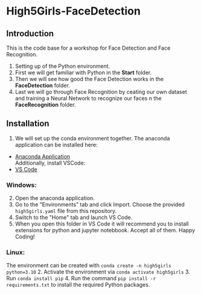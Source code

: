 # High5Girls-FaceDetection

## Introduction
This is the code base for a workshop for Face Detection and Face Recognition. <br>
1. Setting up of the Python environment. <br>
2. First we will get familiar with Python in the **Start** folder. <br>
3. Then we will see how good the Face Detection works in the **FaceDetection** folder. <br>
4. Last we will go through Face Recognition by ceating our own dataset and training a Neural Network to recognize our faces n the **FaceRecognition** folder.

## Installation


1.  We will set up the conda environment together. The anaconda application can be installed here: 
- [Anaconda Application](https://www.anaconda.com/download) <br>
Additionally, install VSCode:
- [VS Code](https://code.visualstudio.com/download) <br>

### Windows:
2. Open the anaconda application.
3. Go to the "Environments" tab and click Import. Choose the provided `high5girls.yaml` file from this repository.
4. Switch to the "Home" tab and launch VS Code. 
5. When you open this folder in VS Code it will recommend you to install extensions for python and jupyter notebbook. Accept all of them. Happy Coding!

### Linux:
The environment can be created with `conda create -n high5girls python=3.10`
2. Activate the environment via `conda activate high5girls`
3. Run `conda install pip`
4. Run the command `pip install -r requirements.txt` to install the required Python packages.

